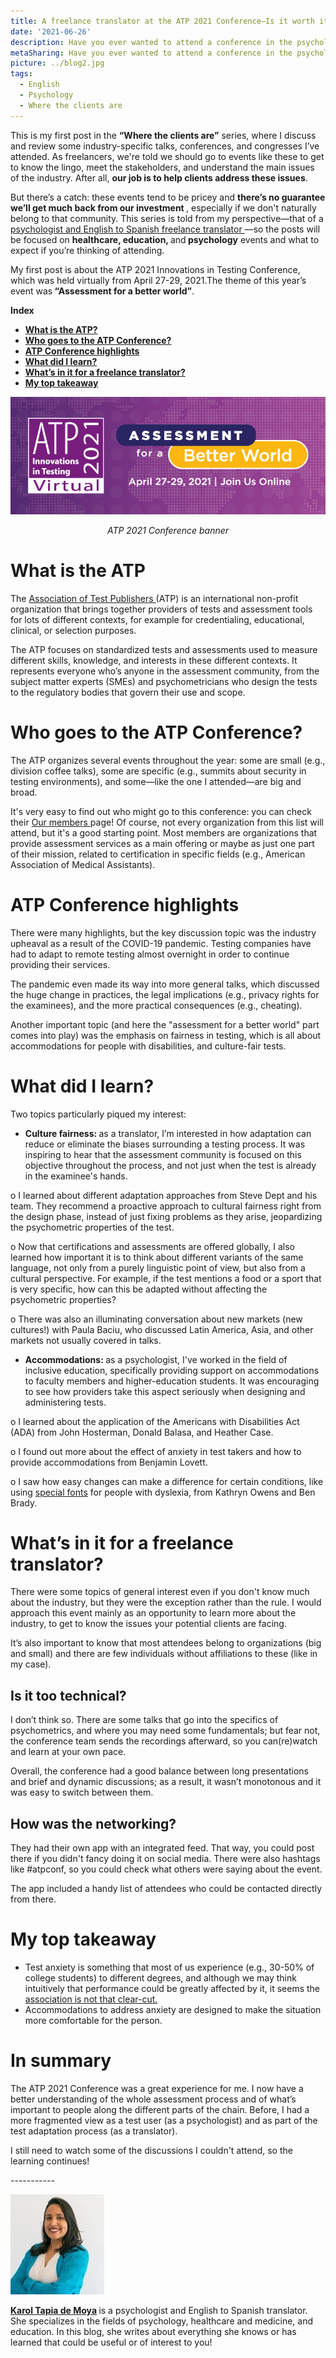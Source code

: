 ```yaml
---
title: A freelance translator at the ATP 2021 Conference—Is it worth it?
date: '2021-06-26'
description: Have you ever wanted to attend a conference in the psychological testing and assessment industry, but didn't dare? Here's what one looks like from the inside. / ¿Alguna vez has querido asistir a una conferencia del sector de las pruebas psicológicas y la evaluación, pero no te has atrevido? Así es una desde dentro.
metaSharing: Have you ever wanted to attend a conference in the psychological testing and assessment industry, but didn't dare? Here's what one looks like from the inside.
picture: ../blog2.jpg
tags:
  - English
  - Psychology
  - Where the clients are
---
```


</p>
<p>
    This is my first post in the <strong>“Where the clients are”</strong>
    series, where I discuss and review some industry-specific talks,
    conferences, and congresses I’ve attended. As freelancers, we're told we
    should go to events like these to get to know the lingo, meet the
stakeholders, and understand the main issues of the industry. After all,    <strong>our job is to help clients address these issues</strong>.
</p>
<p>
    But there’s a catch: these events tend to be pricey and
    <strong>
        there’s no guarantee we’ll get much back from our investment
    </strong>
    , especially if we don't naturally belong to that community. This series is
    told from my perspective—that of a
    <a href="https://psytranslations.com/about/">
        psychologist and English to Spanish freelance translator
    </a>
    —so the posts will be focused on <strong>healthcare, education, </strong>
    and<strong> psychology</strong> events and what to expect if you’re
    thinking of attending.
</p>
<p>
    My first post is about the ATP 2021 Innovations in Testing Conference,
    which was held virtually from April 27-29, 2021.The theme of this year’s
    event was<strong> “Assessment for a better world”</strong>.
</p>
<p><b>Index</b></p>

  <ul>
    <li><b><a href="#anchor-1">What is the ATP?</a></b></li>
    <li><b><a href="#anchor-2">Who goes to the ATP Conference?</a></b></li>
    <li><b><a href="#anchor-3">ATP Conference highlights</a></b></li>
    <li><b><a href="#anchor-4">What did I learn?</a></b></li>
    <li><b><a href="#anchor-5">What’s in it for a freelance translator?</a></b></li>
    <li><b><a href="#anchor-6">My top takeaway</a></b></li>
  </ul>
<p>

<p align="center">
  <img src="../../blog2-1.jpg " alt="ATP 2021 Conference banner">
</p>
<p align="center">
  <i>ATP 2021 Conference banner</i>
</p>

<p  style="scroll-margin-top: 50px" id="anchor-1"><span></p>
    <h1><strong>What is the ATP</strong></h1>
</p>
      The
    <a href="https://www.testpublishers.org/our-mission" target="_blank">
        Association of Test Publishers
    </a>
(ATP) is an international non-profit organization that brings together providers of tests and assessment tools for lots of
    different contexts, for example for credentialing, educational, clinical,
    or selection purposes.
</p>
<p>
    The ATP focuses on standardized tests and assessments used
    to measure different skills, knowledge, and interests in these different
    contexts. It represents everyone who’s anyone in the assessment community,
from the subject matter experts (SMEs) and psychometricians who design the tests to the regulatory bodies that govern their use and scope.
</p>
<p>
<p  style="scroll-margin-top: 50px" id="anchor-2"><span></p>
    <h1><strong>Who goes to the ATP Conference?</strong></h1>
</p>
<p>
    The ATP organizes several events throughout the year: some
    are small (e.g., division coffee talks), some are specific (e.g., summits
    about security in testing environments), and some—like the one I
    attended—are big and broad.
</p>
<p>
    It's very easy to find out who might go to this conference: you can check
    their <a href="https://www.testpublishers.org/our-members">Our members </a>
page! Of course, not every organization from this list will attend, but it's a good starting point. Most members are organizations
    that provide assessment services as a main offering or maybe as just one
    part of their mission, related to certification in specific fields (e.g.,
    American Association of Medical Assistants).
</p>
<p>
<p  style="scroll-margin-top: 50px" id="anchor-3"><span></p>
   <h1><a><strong>ATP Conference highlights</strong></a></h1>
</p>
<p>
There were many highlights, but the key discussion topic was the industry upheaval as a result of the COVID-19 pandemic. Testing companies have had to adapt to remote testing almost overnight in order to continue providing their
    services.
</p>
<p>
    The pandemic even made its way into more general talks, which discussed the
    huge change in practices, the legal implications (e.g., privacy rights for
    the examinees), and the more practical consequences (e.g., cheating).
</p>
<p>
    Another important topic (and here the "assessment for a better world" part
    comes into play) was the emphasis on fairness in testing,
    which is all about accommodations for people with disabilities, and
    culture-fair tests.
</p>
<p>
<p  style="scroll-margin-top: 50px" id="anchor-4"><span></p>
    <h1><a><strong>What did I learn?</strong></a></h1>
</p>
<p>
    Two topics particularly piqued my interest:
</p>
<ul>
    <li>
        <strong>Culture fairness: </strong>
        as a translator, I’m interested in how adaptation can reduce or eliminate the biases surrounding a testing process. It was inspiring to hear that the assessment community is focused on
        this objective throughout the process, and not just
        when the test is already in the examinee's hands.
    </li>
</ul>
<p>
    o I learned about different adaptation approaches from Steve Dept and his
    team. They recommend a proactive approach to cultural
    fairness right from the design phase, instead of just fixing problems as
    they arise, jeopardizing the psychometric properties of the test.
</p>
<p>
o Now that certifications and assessments are offered globally, I
also learned how important it is to think about different variants of the same language, not
    only from a purely linguistic point of view, but also from a cultural
    perspective. For example, if the test mentions a food or a sport
    that is very specific, how can this be adapted without affecting the
    psychometric properties?
</p>
<p>
o There was also an illuminating conversation about new markets (new cultures!) with Paula Baciu, who
    discussed Latin America, Asia, and other markets not usually covered in
    talks.
</p>
<ul>
    <li>
        <strong>Accommodations: </strong>
as a psychologist, I've worked in the field of inclusive education, specifically providing support on
        accommodations to faculty members and higher-education students. It was
        encouraging to see how providers take this aspect seriously when
        designing and administering tests.
    </li>
</ul>
<p>
o I learned about the application of the Americans with Disabilities Act (ADA)
    from John Hosterman, Donald Balasa, and Heather Case.
</p>
<p>
o I found out more about the effect of anxiety in test takers and how to provide
    accommodations from Benjamin Lovett.
</p>
<p>
o I saw how easy changes can make a difference for certain conditions, like using <a href="https://opendyslexic.org/">special fonts</a> for people with dyslexia, from Kathryn Owens and Ben
    Brady.
</p>
<p>
<p  style="scroll-margin-top: 50px" id="anchor-5"><span></p>
    <h1><strong>What’s in it for a freelance translator?</strong></h1>
</p>
<p>
There were some topics of general interest even if you don't know much about the industry, but they
    were the exception rather than the rule. I would approach this event mainly
as an opportunity to learn more about the industry, to get to know the issues your potential clients are facing.
</p>
<p>
    It’s also important to know that most attendees belong to organizations
    (big and small) and there are few individuals without affiliations to these
    (like in my case).
</p>
<p>
    <h2>Is it too technical?</h2>
</p>
<p>
    I don’t think so. There are some talks that go into the specifics of psychometrics, and
    where you may need some fundamentals; but fear not, the conference team
    sends the recordings afterward, so you can(re)watch and learn at your own
    pace.
</p>
<p>
    Overall, the conference had a good balance between long presentations and
brief and dynamic discussions; as a result, it wasn’t monotonous and it was easy to switch between
    them.
</p>
<p>
    <h2>How was the networking?</h2>
</p>
<p>
    They had their own app with an integrated feed. That way,
    you could post there if you didn't fancy doing it on social media. There
    were also hashtags like #atpconf, so you could check what others were
    saying about the event.
</p>
<p>
    The app included a handy list of attendees who could be contacted directly
    from there.
</p>
<p>
<p  style="scroll-margin-top: 50px" id="anchor-6"><span></p>
    <h1><strong>My top takeaway</strong></h1>
</p>
<ul type="disc">
    <li>
        Test anxiety is something that most of us experience (e.g., 30-50% of
        college students) to different degrees, and although we may think
        intuitively that performance could be greatly affected by it, it seems
        the
        <a href="https://journals.sagepub.com/doi/abs/10.1177/1044207317710699">
            association is not that clear-cut.
        </a>
    </li>
    <li>
        Accommodations to address anxiety are designed to make the situation
        more comfortable for the person.
    </li>
</ul>
<p>
    <h1><strong>In summary</strong></h1>
    </p>
<p>
    The ATP 2021 Conference was a great experience for me. I
now have a better understanding of the whole assessment process and
    of what’s important to people along the different parts of the chain.
    Before, I had a more fragmented view as a test user (as a psychologist) and
    as part of the test adaptation process (as a translator).
</p>
<p>
    I still need to watch some of the discussions I couldn't attend, so the
    learning continues!
</p>
<p>
    -----------
</p>
<p>
<p align="left">
  <img src="../../karol small.jpg " alt="Karol Tapia de Moya Neuropsychology and psychology translator, medical translator">
</p>
    <strong>
        <a href="https://psytranslations.com/contact/">Karol Tapia de Moya</a>
    </strong>
    is a psychologist and English to Spanish translator. She specializes in the
    fields of psychology, healthcare and medicine, and education. In this blog,
she writes about everything she knows
    or has learned that could be useful or of interest to you!
</p>
<div>
    <div>
        <div id="_com_7">
        </div>
    </div>
</div>
<div>
    <div>
        <div id="_com_7">
        </div>
    </div>
</div>
